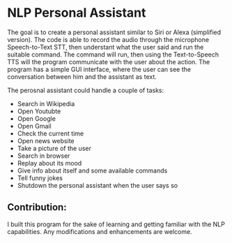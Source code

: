 # NLP Personal Assistant
The goal is to create a personal assistant similar to Siri or Alexa (simplified version).
The code is able to record the audio through the microphone Speech-to-Text STT, then understant what the user said and run the suitable command. The command will run, then using the Text-to-Speech TTS will the program communicate with the user about the action.
The program has a simple GUI interface, where the user can see the conversation between him and the assistant as text.

The perosnal assistant could handle a couple of tasks:

- Search in Wikipedia
- Open Youtubte
- Open Google
- Open Gmail
- Check the current time
- Open news website
- Take a picture of the user
- Search in browser
- Replay about its mood
- Give info about itself and some available commands
- Tell funny jokes
- Shutdown the personal assistant when the user says so

## Contribution:

I built this program for the sake of learning and getting familiar with the NLP capabilities.
Any modifications and enhancements are welcome.

